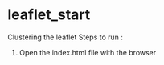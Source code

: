 # leaflet_start
Clustering the leaflet
 Steps to run :
 1. Open the index.html file with the browser
